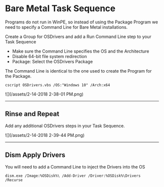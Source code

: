 # Bare Metal Task Sequence

Programs do not run in WinPE, so instead of using the Package Program we need to specify a Command Line for Bare Metal installations.

Create a Group for OSDrivers and add a Run Command Line step to your Task Sequence

* Make sure the Command Line specifies the OS and the Architecture
* Disable 64-bit file system redirection
* Package: Select the OSDrivers Package

The Command Line is identical to the one used to create the Program for the Package.

```
cscript OSDrivers.vbs /OS:"Windows 10" /Arch:x64
```

![](/assets/2-14-2018 2-38-01 PM.png)

---

## Rinse and Repeat

Add any additional OSDrivers steps in your Task Sequence.

![](/assets/2-14-2018 2-39-44 PM.png)

---

## Dism Apply Drivers

You will need to add a Command Line to inject the Drivers into the OS

```
dism.exe /Image:%OSDisk%\ /Add-Driver /Driver:%OSDisk%\Drivers /Recurse
```



